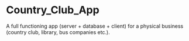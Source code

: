# Country_Club_App
A full functioning app (server + database + client) for a physical business (country club, library, bus companies etc.). 
